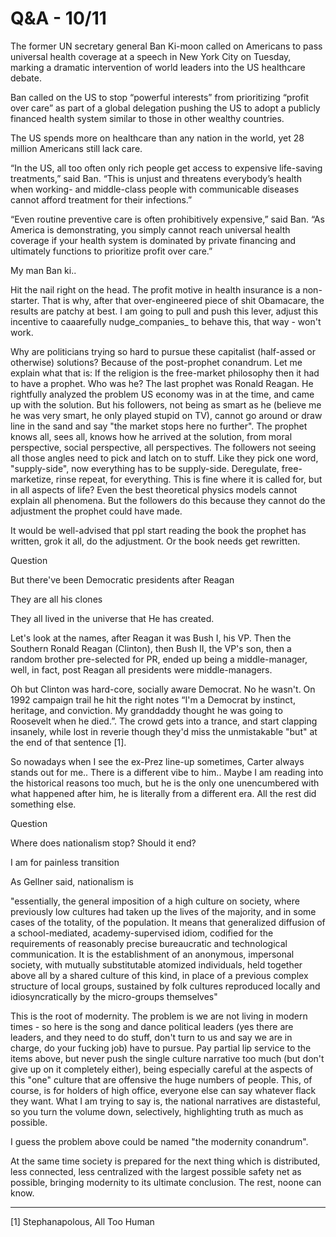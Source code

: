 # Q&A - 10/11

The former UN secretary general Ban Ki-moon called on Americans to pass universal health coverage at a speech in New York City on Tuesday, marking a dramatic intervention of world leaders into the US healthcare debate.

Ban called on the US to stop “powerful interests” from prioritizing “profit over care” as part of a global delegation pushing the US to adopt a publicly financed health system similar to those in other wealthy countries.

The US spends more on healthcare than any nation in the world, yet 28 million Americans still lack care.

“In the US, all too often only rich people get access to expensive life-saving treatments,” said Ban. “This is unjust and threatens everybody’s health when working- and middle-class people with communicable diseases cannot afford treatment for their infections.”

“Even routine preventive care is often prohibitively expensive,” said Ban. “As America is demonstrating, you simply cannot reach universal health coverage if your health system is dominated by private financing and ultimately functions to prioritize profit over care.”

My man Ban ki.. 

Hit the nail right on the head. The profit motive in health insurance is a non-starter. That is why, after that over-engineered piece of shit Obamacare, the results are patchy at best. I am going to pull and push this lever, adjust this incentive to caaarefully nudge_companies_ to behave this, that way - won't work.

Why are politicians trying so hard to pursue these capitalist (half-assed or otherwise) solutions? Because of the post-prophet conandrum. Let me explain what that is: If the religion is the free-market philosophy then it had to have a prophet. Who was he? The last prophet was Ronald Reagan. He rightfully analyzed the problem US economy was in at the time, and came up with the solution. But his followers, not being as smart as he (believe me he was very smart, he only played stupid on TV), cannot go around or draw line in the sand and say "the market stops here no further". The prophet knows all, sees all, knows how he arrived at the solution, from moral perspective, social perspective, all perspectives. The followers not seeing all those angles need to pick and latch on to stuff. Like they pick one word, "supply-side", now everything has to be supply-side. Deregulate, free-marketize, rinse repeat, for everything. This is fine where it is called for, but in all aspects of life? Even the best theoretical physics models cannot explain all phenomena. But the followers do this because they cannot do the adjustment the prophet could have made. 

It would be well-advised that ppl start reading the book the prophet has written, grok it all, do the adjustment. Or the book needs get rewritten.

Question

But there've been Democratic presidents after Reagan

They are all his clones

They all lived in the universe that He has created.

Let's look at the names, after Reagan it was Bush I, his VP. Then the Southern Ronald Reagan (Clinton), then Bush II, the VP's son, then a random brother pre-selected for PR, ended up being a middle-manager, well, in fact, post Reagan all presidents were middle-managers.

Oh but Clinton was hard-core, socially aware Democrat. No he wasn't. On 1992 campaign trail he hit the right notes “I'm a Democrat by instinct, heritage, and conviction. My granddaddy thought he was going to Roosevelt when he died.”. The crowd gets into a trance, and start clapping insanely, while lost in reverie though they'd miss the unmistakable "but" at the end of that sentence [1].

So nowadays when I see the ex-Prez line-up sometimes, Carter always stands out for me.. There is a different vibe to him.. Maybe I am reading into the historical reasons too much, but he is the only one unencumbered with what happened after him, he is literally from a different era. All the rest did something else.  

Question

Where does nationalism stop? Should it end? 

I am for painless transition

As Gellner said, nationalism is

"essentially, the general imposition of a high culture on society, where previously low cultures had taken up the lives of the majority, and in some cases of the totality, of the population. It means that generalized diffusion of a school-mediated, academy-supervised idiom, codified for the requirements of reasonably precise bureaucratic and technological communication. It is the establishment of an anonymous, impersonal society, with mutually substitutable atomized individuals, held together above all by a shared culture of this kind, in place of a previous complex structure of local groups, sustained by folk cultures reproduced locally and idiosyncratically by the micro-groups themselves"

This is the root of modernity. The problem is we are not living in modern times - so here is the song and dance political leaders (yes there are leaders, and they need to do stuff, don't turn to us and say we are in charge, do your fucking job) have to pursue. Pay partial lip service to the items above, but never push the single culture narrative too much (but don't give up on it completely either), being especially careful at the aspects of this "one" culture that are offensive the huge numbers of people. This, of course, is for holders of high office, everyone else can say whatever flack they want. What I am trying to say is, the national narratives are distasteful, so you turn the volume down, selectively, highlighting truth as much as possible.

I guess the problem above could be named "the modernity conandrum".

At the same time society is prepared for the next thing which is distributed, less connected, less centralized with the largest possible safety net as possible, bringing modernity to its ultimate conclusion. The rest, noone can know.

---

[1] Stephanapolous, All Too Human












